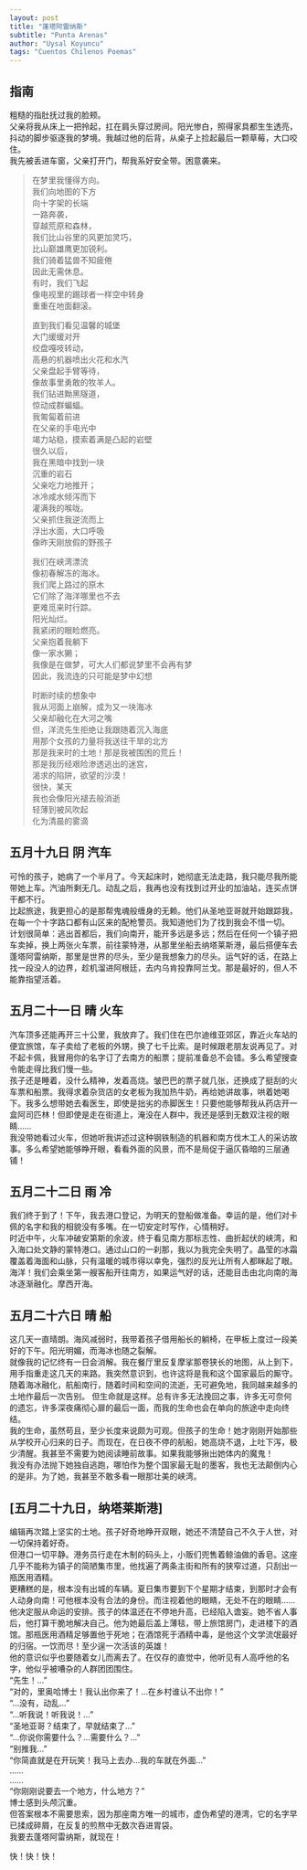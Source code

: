 ```yaml
---
layout: post
title: "蓬塔阿雷纳斯"
subtitle: "Punta Arenas"
author: "Uysal Koyuncu"
tags: "Cuentos Chilenos Poemas"
---
```


## 指南

粗糙的指肚抚过我的脸颊。  
父亲将我从床上一把拎起，扛在肩头穿过房间。阳光惨白，照得家具都生生透亮，抖动的脚步驱逐我的梦境。我越过他的后背，从桌子上捡起最后一颗草莓，大口咬住。  
我先被丢进车窗，父亲打开门，帮我系好安全带。困意袭来。  
  
> 在梦里我懂得方向。  
> 我们向地图的下方  
> 向十字架的长端  
> 一路奔袭，  
> 穿越荒原和森林，  
> 我们比山谷里的风更加灵巧，  
> 比山巅雄鹰更加锐利。  
> 我们骑着猛兽不知疲倦  
> 因此无需休息。  
> 有时，我们飞起  
> 像电视里的踢球者一样空中转身  
> 重重在地面翻滚。  
>
> 直到我们看见温馨的城堡  
> 大门缓缓对开  
> 绞盘嘎吱转动，  
> 高悬的机器喷出火花和水汽  
> 父亲盘起手臂等待，  
> 像故事里勇敢的牧羊人。  
> 我们钻进黝黑隧道，  
> 惊动成群蝙蝠。  
> 我匍匐着前进  
> 在父亲的手电光中  
> 竭力站稳，摸索着满是凸起的岩壁  
> 很久以后，  
> 我在黑暗中找到一块  
> 沉重的岩石  
> 父亲吃力地推开；  
> 冰冷咸水倾泻而下  
> 灌满我的喉咙。  
> 父亲抓住我逆流而上  
> 浮出水面，大口呼吸  
> 像昨天刚放假的野孩子  
>
> 我们在峡湾漂流  
> 像初春解冻的海冰。  
> 我们爬上路过的原木  
> 它们除了海洋哪里也不去  
> 更难觅来时行踪。  
> 阳光灿烂。  
> 我紧闭的眼睑燃亮。  
> 父亲抱着我躺下  
> 像一家水獭；  
> 我像是在做梦，可大人们都说梦里不会再有梦  
> 因此，我流连的只可能是梦中幻想  
>
> 时断时续的想象中  
> 我从河面上崩解，成为又一块海冰  
> 父亲却融化在大河之嘴  
> 但，洋流先生拒绝让我跟随着沉入海底  
> 用那个女孩的力量将我送往干旱的北方  
> 那是我来时的土地！那是我被围困的荒丘！  
> 那是我历经艰险渗透逃出的迷宫，  
> 渴求的陷阱，欲望的沙漠！  
> 很快，某天  
> 我也会像阳光褪去般消逝  
> 轻薄到被风吹起  
> 化为清晨的雾滴

## 五月十九日 阴 汽车

可怜的孩子，她病了一个半月了。今天起床时，她彻底无法走路，我只能尽我所能带她上车。汽油所剩无几。动乱之后，我再也没有找到过开业的加油站，连买点饼干都不行。  
比起旅途，我更担心的是那帮鬼魂般缠身的无赖。他们从圣地亚哥就开始跟踪我，在每一个十字路口都有山区来的配枪警员。我知道他们为了找到我会不惜一切。  
计划很简单：逃出首都后，我们向南开，能开多远是多远；然后在任何一个镇子把车卖掉，换上两张火车票，前往蒙特港，从那里坐船去纳塔莱斯港，最后搭便车去蓬塔阿雷纳斯，那里是世界的尽头，至少是我想象力的尽头。运气好的话，在路上找一段没人的边界，趁机溜进阿根廷，去内乌肯投靠阿兰戈。那是最好的，但人不能靠指望活着。

## 五月二十一日 晴 火车

汽车顶多还能再开三十公里，我放弃了。我们住在巴尔迪维亚郊区，靠近火车站的便宜旅馆，车子卖给了老板的外甥，换了七千比索。是时候跟老朋友说再见了。对不起卡佩，我冒用你的名字订了去南方的船票；提前准备总不会错。多么希望搜查令能走得比我们慢一些。  
孩子还是睡着，没什么精神，发着高烧。皱巴巴的票子就几张，还换成了挺刮的火车票和船票。我得求着杂货店的女老板为我加热牛奶，再给她讲故事，哄着她喝下。我多么想带她去看医生，即使是拙劣的赤脚医生！只要他能够帮我从药店开一盒阿司匹林！但即使是走在街道上，淹没在人群中，我还是感到无数双注视的眼睛……  
我没带她看过火车，但她听我讲述过这种钢铁制造的机器和南方伐木工人的采访故事。多么希望她能够睁开眼，看看外面的风景，而不是局促于逼仄昏暗的三层通铺！

## 五月二十二日 雨 冷

我们终于到了！下午，我去港口登记，为明天的登船做准备。幸运的是，他们对卡佩的名字和我的相貌没有多嘴。在一切安定时写作，心情稍好。  
时近中午，火车冲破安第斯的余波，终于看见南方那标志性、曲折起伏的峡湾，和入海口处文静的蒙特港口。通过山口的一刹那，我以为我完全失明了。晶莹的冰霜覆盖着海面和山脉，只有温暖的城市得以幸免，强烈的反光让所有人都眯起了眼。海洋！我们会乘坐第一艘客船开往南方，如果运气好的话，还能目击由北向南的海冰逐渐融化。摩西开海。

## 五月二十六日 晴 船

这几天一直晴朗。海风减弱时，我带着孩子借用船长的躺椅，在甲板上度过一段美好的下午。阳光明媚，而海冰也随之裂解。  
就像我的记忆终有一日会消解。我在餐厅里反复摩挲那卷狭长的地图，从上到下，用手指重走这几天的来路。我突然意识到，也许这将是我和这个国家最后的厮守。随着海冰融化，航船南行，随着时间和空间的流逝，无可避免地，我同越来越多的土地作最后一次告别。
但生命就是这样。总有许多无法挽回之事，许多无可奈何的遗忘，许多深夜痛彻心扉的最后一面，而我的生命也会在单向的旅途中走向终结。  
我的生命，虽然苟且，至少长度来说颇为可观。但孩子的生命！她才刚刚开始那些从学校开心归来的日子。而现在，在日夜不停的航船，她高烧不退，上吐下泻，极少清醒。我甚至不需要为她阅读睡前故事。如果我能够揪出她体内的魔鬼！  
我没有办法抛下她独自逃跑，哪怕作为整个国家最无耻的墨客，我也无法颠倒内心的是非。为了她，我甚至不敢多看一眼那壮美的峡湾。

## \[五月二十九日，纳塔莱斯港\]

编辑再次踏上坚实的土地。孩子好奇地睁开双眼，她还不清楚自己不久于人世，对一切保持着好奇。  
但港口一切平静。港务员行走在木制的码头上，小贩们兜售着鲸油做的香皂。这座几乎不能称为镇子的简陋集市里，他找遍了两条主街和所有的狭窄过道，只刮出一瓶医用酒精。  
更糟糕的是，根本没有出城的车辆。夏日集市要到下个星期才结束，到那时才会有人动身向南！可他根本没有合法的身份。而注视着他的眼睛，无处不在的眼睛……  
他决定服从命运的安排。孩子的体温还在不停地升高，已经陷入谵妄。她不省人事后，他打算干脆地解决自己。他为她最后盖上薄毯，带上旅馆房门，走进楼下的酒馆。那瓶医用酒精足够置他于死地；在酒馆死于酒精中毒，是他这个文学流氓最好的归宿。一饮而尽！至少逞一次活该的英雄！  
他的意识似乎也要随着女儿而离去了。在仅存的直觉中，他听见有人高呼他的名字，他似乎被嘈杂的人群团团围住。  
“先生！…”  
“对的，里奥哈博士！我认出你来了！…在乡村谁认不出你！”  
“…没有，动乱…”  
“…听我说！听我说！…”  
“圣地亚哥？结束了，早就结束了…”  
“…你说你需要什么？…需要什么？…”  
“别推我…”  
“你简直就是在开玩笑！我马上去办…我的车就在外面…”  
……  
……  
“你刚刚说要去一个地方，什么地方？”  
博士感到头颅沉重。  
但答案根本不需要思索，因为那座南方唯一的城市，虚伪希望的港湾，它的名字早已揉成碎屑，在反复的煎熬中无数次吞进胃袋。  
我要去蓬塔阿雷纳斯，就现在！  
  
快！快！快！
